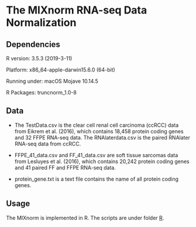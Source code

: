 # The MIXnorm RNA-seq Data Normalization

## Dependencies

R version: 3.5.3 (2019-3-11)

Platform: x86_64-apple-darwin15.6.0 (64-bit)

Running under: macOS Mojave 10.14.5

R Packages: truncnorm_1.0-8

## Data
* The TestData.csv is the clear cell renal cell carcinoma (ccRCC) data from  Eikrem et al. (2016), which contains 18,458 protein coding genes and 32 FFPE RNA-seq data. The RNAlaterdata.csv is the paired RNAlater RNA-seq data from ccRCC.

* FFPE_41_data.csv and FF_41_data.csv are soft tissue sarcomas data from Lesluyes et al. (2016), which contains 20,242 protein coding genes and 41 paired FF and FFPE RNA-seq data.

* protein_gene.txt is a text file contains the name of all protein coding genes.

## Usage
The MIXnorm is implemented in R. The scripts are under folder [R](https://github.com/S-YIN/MIXnorm/tree/create-R/R). 

